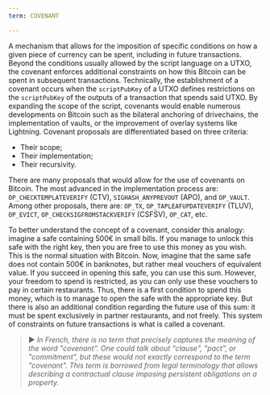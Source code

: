 ```yaml
---
term: COVENANT

---
```

A mechanism that allows for the imposition of specific conditions on how a given piece of currency can be spent, including in future transactions. Beyond the conditions usually allowed by the script language on a UTXO, the covenant enforces additional constraints on how this Bitcoin can be spent in subsequent transactions. Technically, the establishment of a covenant occurs when the `scriptPubKey` of a UTXO defines restrictions on the `scriptPubKey` of the outputs of a transaction that spends said UTXO. By expanding the scope of the script, covenants would enable numerous developments on Bitcoin such as the bilateral anchoring of drivechains, the implementation of vaults, or the improvement of overlay systems like Lightning. Covenant proposals are differentiated based on three criteria:


- Their scope;
- Their implementation;
- Their recursivity.

There are many proposals that would allow for the use of covenants on Bitcoin. The most advanced in the implementation process are: `OP_CHECKTEMPLATEVERIFY` (CTV), `SIGHASH_ANYPREVOUT` (APO), and `OP_VAULT`. Among other proposals, there are: `OP_TX`, `OP_TAPLEAFUPDATEVERIFY` (TLUV), `OP_EVICT`, `OP_CHECKSIGFROMSTACKVERIFY` (CSFSV), `OP_CAT`, etc.

To better understand the concept of a covenant, consider this analogy: imagine a safe containing 500€ in small bills. If you manage to unlock this safe with the right key, then you are free to use this money as you wish. This is the normal situation with Bitcoin. Now, imagine that the same safe does not contain 500€ in banknotes, but rather meal vouchers of equivalent value. If you succeed in opening this safe, you can use this sum. However, your freedom to spend is restricted, as you can only use these vouchers to pay in certain restaurants. Thus, there is a first condition to spend this money, which is to manage to open the safe with the appropriate key. But there is also an additional condition regarding the future use of this sum: it must be spent exclusively in partner restaurants, and not freely. This system of constraints on future transactions is what is called a covenant.

> ► *In French, there is no term that precisely captures the meaning of the word "covenant". One could talk about "clause", "pact", or "commitment", but these would not exactly correspond to the term "covenant". This term is borrowed from legal terminology that allows describing a contractual clause imposing persistent obligations on a property.*